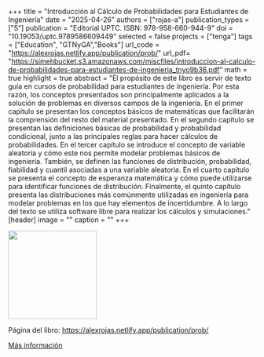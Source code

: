 +++
title = "Introducción al Cálculo de Probabilidades para Estudiantes de Ingeniería"
date = "2025-04-26"
authors = ["rojas-a"]
publication_types = ["5"]
publication = "Editorial UPTC. ISBN: 978-958-660-944-9"
doi = "10.19053/uptc.9789586609449"
selected = false
projects = ["tenga"]
tags = ["Education", "GTNyGA","Books"]
url_code = "https://alexrojas.netlify.app/publication/prob/"
url_pdf= "https://simehbucket.s3.amazonaws.com/miscfiles/introduccion-al-calculo-de-probabilidades-para-estudiantes-de-ingenieria_tnyo9b36.pdf"
math = true
highlight = true
abstract = "El propósito de este libro es servir de texto guía en cursos de probabilidad para estudiantes de ingeniería. Por esta razón, los conceptos presentados son principalmente aplicados a la solución de problemas en diversos campos de la ingeniería. En el primer capítulo se presentan los conceptos básicos de matemáticas que facilitarán la comprensión del resto del material presentado. En el segundo capítulo se presentan las definiciones básicas de probabilidad y probabilidad condicional, junto a las principales reglas para hacer cálculos de probabilidades. En el tercer capítulo se introduce el concepto de variable aleatoria y cómo este nos permite modelar problemas básicos de ingeniería. También, se definen las funciones de distribución, probabilidad, fiabilidad y cuantil asociadas a una variable aleatoria. En el cuarto capítulo se presenta el concepto de esperanza matemática y cómo puede utilizarse para identificar funciones de distribución. Finalmente, el quinto capítulo presenta las distribuciones más comúnmente utilizadas en ingeniería para modelar problemas en los que hay elementos de incertidumbre. A lo largo del texto se utiliza software libre para realizar los cálculos y simulaciones."
[header]
image = ""
caption = ""
+++

<img src="https://simehbucket.s3.amazonaws.com/images/415ebe2115322046c17eea718237c3c6-medium.jpg"  width="180"/>

Página del libro: https://alexrojas.netlify.app/publication/prob/

[Más información](https://editorial.uptc.edu.co/gpd-introduccion-al-calculo-de-probabilidades-para-estudiantes-de-ingenieria-9789586609449-680d0a2fc352d.html)

